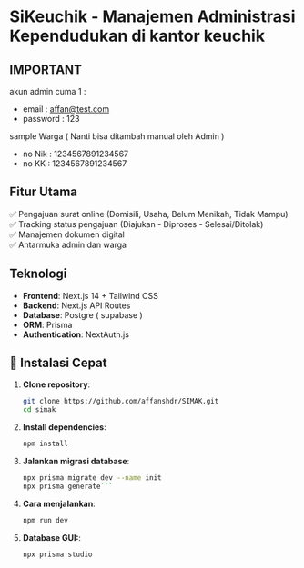 # SiKeuchik - Manajemen Administrasi Kependudukan di  kantor keuchik

## IMPORTANT 
akun admin cuma 1 :
- email    : affan@test.com
- password : 123

sample Warga ( Nanti bisa ditambah manual oleh Admin )
- no Nik : 1234567891234567
- no KK  : 1234567891234567

## Fitur Utama
✅ Pengajuan surat online (Domisili, Usaha, Belum Menikah, Tidak Mampu)  
✅ Tracking status pengajuan (Diajukan - Diproses - Selesai/Ditolak)  
✅ Manajemen dokumen digital  
✅ Antarmuka admin dan warga  

## Teknologi
- **Frontend**: Next.js 14 + Tailwind CSS
- **Backend**: Next.js API Routes
- **Database**: Postgre ( supabase )
- **ORM**: Prisma
- **Authentication**: NextAuth.js

## 🚀 Instalasi Cepat

1. **Clone repository**:
   ```bash
   git clone https://github.com/affanshdr/SIMAK.git
   cd simak
2. **Install dependencies**:
   ```bash
   npm install
3. **Jalankan migrasi database**:
   ```bash
   npx prisma migrate dev --name init
   npx prisma generate```
4. **Cara menjalankan**:
   ```bash
   npm run dev
5. **Database GUI:**:
   ```bash
   npx prisma studio

